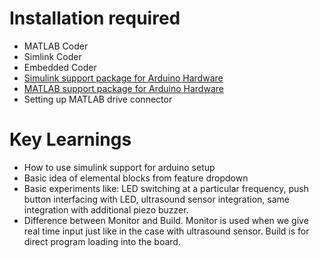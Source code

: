 # Installation required
- MATLAB Coder
- Simlink Coder
- Embedded Coder
- [Simulink support package for Arduino Hardware](https://in.mathworks.com/matlabcentral/fileexchange/40312-simulink-support-package-for-arduino-hardware)
- [MATLAB support package for Arduino Hardware](https://in.mathworks.com/matlabcentral/fileexchange/47522-matlab-support-package-for-arduino-hardware)
- Setting up MATLAB drive connector
# Key Learnings
- How to use simulink support for arduino setup
- Basic idea of elemental blocks from feature dropdown
- Basic experiments like: LED switching at a particular frequency, push button interfacing with LED, ultrasound sensor integration, same integration with additional piezo buzzer.
- Difference between Monitor and Build. Monitor is used when we give real time input just like in the case with ultrasound sensor. Build is for direct program loading into the board.
